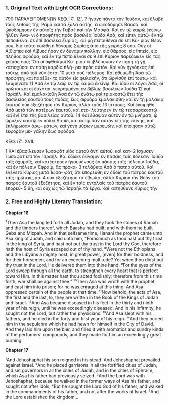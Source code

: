 ### 1. Original Text with Light OCR Corrections:

790
ΠΑΡΑΛΕΙΠΟΜΕΝΩΝ ΚΕΦ. ΙϚʹ. ΙΖʹ.
7 ἤγαγε πάντα τὸν Ἰούδαν, καὶ ἔλαβε τοὺς λίθους τῆς Ῥαμὰ καὶ
    τὰ ξύλα αὐτῆς, ἃ ᾠκοδόμησε Βαασά, καὶ ᾠκοδόμησεν ἐν αὐτοῖς
    τὴν Γαβαὲ καὶ τὴν Μασφά. Καὶ ἐν τῷ καιρῷ ἐκείνῳ ἦλθεν Ἀνα-
    νὶ ὁ προφήτης πρὸς βασιλέα Ἰούδα Ἀσά, καὶ εἶπεν αὐτῷ· ἐν τῷ
    πεποιθέναι σε ἐπὶ βασιλέα Συρίας, καὶ μὴ πεποιθέναι σε ἐπὶ Κύ-
    ριον Θεόν σου, διὰ τοῦτο ἐσώθη ἡ δύναμις Συρίας ἀπὸ τῆς χειρός
8 σου. Οὐχ οἱ Αἰθίοπες καὶ Λίβυες ἦσαν ἐν δύναμιν πολλήν, εἰς
    θάρσος, εἰς ἱππεῖς, εἰς πλῆθος σφόδρα; καὶ ἐν τῷ πεποιθέναι σε
9 ἐπὶ Κύριον παρέδωκεν εἰς τὰς χεῖράς σου; Ὅτι οἱ ὀφθαλμοὶ Κυ-
    ρίου ἐπιβλέπουσιν ἐν πάσῃ τῇ γῇ, κατισχύσαι ἐν πάσῃ καρδίᾳ πλή-
    ρει πρὸς αὐτόν. Καὶ νῦν ἠγνόηκας ἐπὶ τούτῳ, ἀπὸ τοῦ νῦν ἔσται
10 μετὰ σοῦ πόλεμος. Καὶ ἐθυμώθη Ἀσὰ τῷ προφήτῃ, καὶ παρέθε-
    το αὐτὸν εἰς φυλακήν, ὅτι ὠργίσθη ἐπὶ τούτῳ· καὶ ἐλυμήνατο
11 Ἀσὰ ἐν τῷ λαῷ ἐν τῷ καιρῷ ἐκείνῳ. Καὶ ἰδοὺ οἱ λόγοι Ἀσά, οἱ
    πρῶτοι καὶ οἱ ἔσχατοι, γεγραμμένοι ἐν βιβλίῳ βασιλέων Ἰούδα
12 καὶ Ἰσραήλ. Καὶ ἐμαλακίσθη Ἀσὰ ἐν τῷ ἐνάτῳ καὶ τριακοστῷ
    ἔτει τῆς βασιλείας ἑαυτοῦ τοὺς πόδας, ἕως σφόδρα ἐμαλακίσθη·
    καὶ ἐν τῇ μαλακίᾳ ἑαυτοῦ οὐκ ἐξεζήτησε τὸν Κύριον, ἀλλὰ τοὺς
13 ἰατρούς. Καὶ ἐκοιμήθη Ἀσὰ μετὰ τῶν πατέρων ἑαυτοῦ, καὶ ἐτε-
    λεύτησεν ἐν τῷ τεσσαρακοστῷ καὶ ἑνὶ ἔτει τῆς βασιλείας αὐτοῦ.
14 Καὶ ἔθαψαν αὐτὸν ἐν τῷ μνήματι, ᾧ ὤρυξεν ἑαυτῷ ἐν πόλει
    Δαυίδ, καὶ ἐκοίμισαν αὐτὸν ἐπὶ τῆς κλίνης, καὶ ἐπλήρωσαν ἀρω-
    μάτων, καὶ γένη μύρων μυρεψῶν, καὶ ἐποίησαν αὐτῷ ἐκφορὰν με-
    γάλην ἕως σφόδρα.

ΚΕΦ. ΙΖʹ. XVII.

1 ΚΑΙ ἐβασίλευσεν Ἰωσαφὰτ υἱὸς αὐτοῦ ἀντ᾿ αὐτοῦ, καὶ κατ-
2 ίσχυσεν Ἰωσαφὰτ ἐπὶ τὸν Ἰσραήλ. Καὶ ἔδωκε δύναμιν ἐν πάσαις
    ταῖς πόλεσιν Ἰούδα ταῖς ὀχυραῖς, καὶ κατέστησεν ἡγουμένους ἐν
    πάσαις ταῖς πόλεσιν Ἰούδα, καὶ ἐν πόλεσιν Ἐφραίμ, ἃς προκα-
3 τελάβeto Ἀσὰ ὁ πατὴρ αὐτοῦ. Καὶ ἐγένετο Κύριος μετὰ Ἰωσα-
    φάτ, ὅτι ἐπορεύθη ἐν ὁδοῖς τοῦ πατρὸς ἑαυτοῦ ταῖς πρώταις, καὶ
4 οὐκ ἐξεζήτησε τὰ εἴδωλα, ἀλλὰ Κύριον τὸν Θεὸν τοῦ πατρὸς
    ἑαυτοῦ ἐξεζήτησε, καὶ ἐν ταῖς ἐντολαῖς τοῦ πατρὸς ἑαυτοῦ ἐπορεύ-
5 θη, καὶ οὐχ ὡς τῷ Ἰσραὴλ τὰ ἔργα. Καὶ κατηύθυνε Κύριος τὴν

### 2. Free and Highly Literary Translation:

**Chapter 16**

⁷Then Asa the king led forth all Judah, and they took the stones of Ramah and the timbers thereof, which Baasha had built; and with them he built Geba and Mizpah. And in that selfsame time, Hanani the prophet came unto Asa king of Judah, and said unto him, "Forasmuch as thou hast put thy trust in the king of Syria, and hast not put thy trust in the Lord thy God, therefore hath the host of Syria escaped out of thy hand.
⁸Were not the Ethiopians and the Libyans a mighty host, in great power, [even] for their boldness, and for their horsemen, and for an exceeding multitude? Yet when thou didst put thy trust in the Lord, He delivered them into thine hand.
⁹For the eyes of the Lord sweep through all the earth, to strengthen every heart that is perfect toward Him. In this matter hast thou acted foolishly; therefore from this time forth, war shall be against thee."
¹⁰Then Asa was wroth with the prophet, and cast him into prison; for he was enraged at this thing. And Asa oppressed certain of the people at that time.
¹¹Now behold, the acts of Asa, the first and the last, lo, they are written in the Book of the Kings of Judah and Israel.
¹²And Asa became diseased in his feet in the thirty and ninth year of his reign, until he was exceedingly diseased. And in his infirmity, he sought not the Lord, but rather the physicians.
¹³And Asa slept with his fathers, and he died in the forty and first year of his reign.
¹⁴And they buried him in the sepulchre which he had hewn for himself in the City of David. And they laid him upon the bier, and filled it with aromatics and sundry kinds of the perfumers' compounds, and they made for him an exceedingly great burning.

**Chapter 17**

¹And Jehoshaphat his son reigned in his stead. And Jehoshaphat prevailed against Israel.
²And he placed garrisons in all the fortified cities of Judah, and set governors in all the cities of Judah, and in the cities of Ephraim, which Asa his father had previously seized.
³And the Lord was with Jehoshaphat, because he walked in the former ways of Asa his father, and sought not after idols,
⁴But he sought the Lord God of his father, and walked in the commandments of his father, and not after the works of Israel.
⁵And the Lord established the kingdom...
